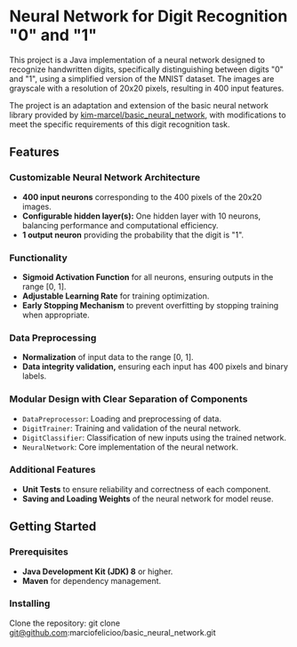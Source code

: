 # Neural Network for Digit Recognition "0" and "1"

This project is a Java implementation of a neural network designed to recognize handwritten digits, specifically distinguishing between digits "0" and "1", using a simplified version of the MNIST dataset. The images are grayscale with a resolution of 20x20 pixels, resulting in 400 input features.

The project is an adaptation and extension of the basic neural network library provided by [kim-marcel/basic_neural_network](https://github.com/kim-marcel/basic_neural_network), with modifications to meet the specific requirements of this digit recognition task.

## Features

### Customizable Neural Network Architecture
- **400 input neurons** corresponding to the 400 pixels of the 20x20 images.
- **Configurable hidden layer(s):** One hidden layer with 10 neurons, balancing performance and computational efficiency.
- **1 output neuron** providing the probability that the digit is "1".

### Functionality
- **Sigmoid Activation Function** for all neurons, ensuring outputs in the range [0, 1].
- **Adjustable Learning Rate** for training optimization.
- **Early Stopping Mechanism** to prevent overfitting by stopping training when appropriate.

### Data Preprocessing
- **Normalization** of input data to the range [0, 1].
- **Data integrity validation,** ensuring each input has 400 pixels and binary labels.

### Modular Design with Clear Separation of Components
- `DataPreprocessor`: Loading and preprocessing of data.
- `DigitTrainer`: Training and validation of the neural network.
- `DigitClassifier`: Classification of new inputs using the trained network.
- `NeuralNetwork`: Core implementation of the neural network.

### Additional Features
- **Unit Tests** to ensure reliability and correctness of each component.
- **Saving and Loading Weights** of the neural network for model reuse.

## Getting Started

### Prerequisites
- **Java Development Kit (JDK) 8** or higher.
- **Maven** for dependency management.

### Installing
Clone the repository:
git clone git@github.com:marciofelicioo/basic_neural_network.git
